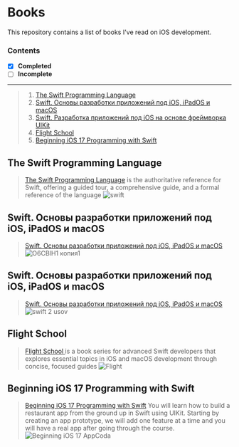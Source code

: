 # Books
This repository contains a list of books I've read on iOS development.
### Contents  
 - [x] **Completed**
 - [ ] **Incomplete**
---

       
> 1. [The Swift Programming Language](#1)
> 2. [Swift. Основы разработки приложений под iOS, iPadOS и macOS](#2)
> 3. [Swift. Разработка приложений под iOS на основе фреймворка UIKit](#3)
> 4. [Flight School](#4)
> 5. [Beginning iOS 17 Programming with Swift](#5)

<a name="1"></a>
## The Swift Programming Language
> [The Swift Programming Language](https://docs.swift.org/swift-book/documentation/the-swift-programming-language/) is the authoritative reference for Swift, offering a guided tour, a comprehensive guide, and a formal reference of the language
![swift](https://github.com/mrgsdev/Books/assets/157994617/d5b8ed67-2834-4ff3-9c9a-e2bc5c77a0d0)

> <a name="2"></a>
## Swift. Основы разработки приложений под iOS, iPadOS и macOS
> [Swift. Основы разработки приложений под iOS, iPadOS и macOS](https://swiftme.ru/product/kniga-swift-razrabotka-prilozhenij-pod-ios-i-ipados-6-e-izdanie-kniga-1/)
 ![O6CBIH1 копия1](https://github.com/mrgsdev/Books/assets/157994617/15e5aeee-92ef-4372-a7fd-ffcc8ebfbb09)

> <a name="3"></a>
## Swift. Основы разработки приложений под iOS, iPadOS и macOS
> [Swift. Основы разработки приложений под iOS, iPadOS и macOS](https://swiftme.ru/product/kniga-swift-razrabotka-prilozhenij-pod-ios-i-ipados-6-e-izdanie-kniga-1/)
![swift 2 usov](https://github.com/mrgsdev/Books/assets/157994617/99e8bca7-450e-4d69-92c2-98bba98199bb)

> <a name="4"></a>
## Flight School 
> [Flight School ](https://flight.school/) is a book series for advanced Swift developers that explores essential topics in iOS and macOS development through concise, focused guides
![Flight](https://github.com/mrgsdev/Books/assets/157994617/43f6668e-98d0-4c81-8008-a80b7179af78)

> <a name="5"></a>
## Beginning iOS 17 Programming with Swift
> [Beginning iOS 17 Programming with Swift](https://www.appcoda.com/swift/) You will learn how to build a restaurant app from the ground up in Swift using UIKit. Starting by creating an app prototype, we will add one feature at a time and you will have a real app after going through the course.
![Beginning iOS 17 AppCoda](https://github.com/mrgsdev/Books/assets/157994617/ed703cbb-fda3-486c-a8de-dacec17dedd0)
